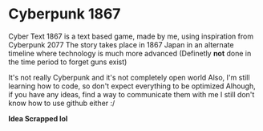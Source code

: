 # Cyberpunk 1867
Cyber Text 1867 is a text based game, made by me, using inspiration from Cyberpunk 2077
The story takes place in 1867 Japan in an alternate timeline where technology is much more advanced
(Definetly **not** done in the time period to forget guns exist)

It's not really Cyberpunk and it's not completely open world
Also, I'm still learning how to code, so don't expect everything to be optimized
Alhough, if you have any ideas, find a way to communicate them with me
I still don't know how to use github either :/

**Idea Scrapped lol**

